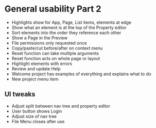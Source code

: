 General usability Part 2
========================

- Highlights show for App, Page, List items, elements at edge
- Show what an element is at the top of the Property editor
- Sort elements into the order they reference each other
- Show a Page in the Preview
- File permissions only requested once
- Copy/paste/cut before/after on context menu
- Reset function can take multiple arguments
- Reset function acts on whole page or layout
- Highlight elements with errors
- Review and update Help
- Welcome project has examples of everything and explains what to do
- New project menu item

UI tweaks
---------
- Adjust split between nav tree and property editor
- User button shows Login
- Adjust size of nav tree
- File Menu closes after use